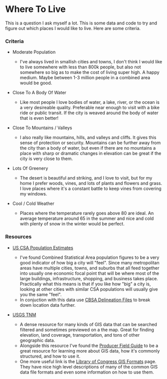 # Where To Live

This is a question I ask myself a lot. This is some data and code to try and
figure out which places I would like to live. Here are some criteria.


### Criteria

* Moderate Population
    * I've always lived in smallish cities and towns, I don't think I would
      like to live somewhere with less than 800k people, but also not somewhere
      so big as to make the cost of living super high. A happy medium. Maybe
      between 1-3 million people in a combined area would be good.

* Close To A Body Of Water
    * Like most people I love bodies of water, a lake, river, or the ocean is a
      very desireable quality. Preferable near enough to visit with a bike ride
      or public transit. If the city is weaved around the body of water that is
      even better!

* Close To Mountains / Valleys
    * I also really like mountains, hills, and valleys and cliffs. It gives this
      sense of protection or security. Mountains can be further away from the
      city than a body of water, but even if there are no mountains a place with
      sharp or dramatic changes in elevation can be great if the city is very
      close to them.

* Lots Of Greenery
    * The desert is beautiful and striking, and I love to visit, but for my home
      I prefer woods, vines, and lots of plants and flowers and grass. I love
      places where it's a constant battle to keep vines from covering my windows.

* Cool / Cold Weather
    * Places where the temperature rarely goes above 80 are ideal. An average
      temperature around 65 in the summer and nice and cold with plenty of snow
      in the winter would be perfect.


### Resources

[csapop]: https://www.census.gov/data/tables/2017/demo/popest/total-metro-and-micro-statistical-areas.html
[cbsadel]: https://www.census.gov/geographies/reference-files/time-series/demo/metro-micro/delineation-files.html
[usgstnm]: https://viewer.nationalmap.gov/basic/
[fieldguide]: https://hexagongeospatial.fluidtopics.net/reader/uOKHREQkd_XR9iPo9Y_Ijw/khBQoaH4ne8R6PVMWZ7Ubw
[gisformats]: https://www.loc.gov/preservation/digital/formats/fdd/gis_fdd.shtml

* [US CSA Population Estimates][csapop]
    * I've found Combined Statistical Area population figures to be a very good
      indicator of how big a city will "feel". Since many metropolitan areas have
      multiple cities, towns, and suburbs that all feed together into usually
      one economic focal point that will be where most of the large buildings,
      infrastructure, shopping, and business takes place. Practically what this
      means is that if you like how "big" a city is, looking at other cities
      with similar CSA populations will usually give you the same "feel".
    * In conjuction with this data use [CBSA Delineation Files][cbsadel] to break
      down location data further.

* [USGS TNM][usgstnm]
    * A dense resource for many kinds of GIS data that can be searched filtered
      and sometimes previewed on a the map. Great for finding elevation,
      land coverage, transportation, and tons of other geographic data.
    * Alongside this resource I've found the [Producer Field Guide][fieldguide]
      to be a great resource for learning more about GIS data, how it's commonly
      structured, and how to use it.
    * One more useful link is the [Library of Congress GIS Formats][gisformats]
      page. They have nice high level descriptions of many of the common GIS
      data file formats and even some information on how to use them.
